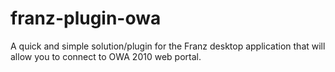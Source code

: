 # franz-plugin-owa
A quick and simple solution/plugin for the Franz desktop application that will allow you to connect to OWA 2010 web portal.
